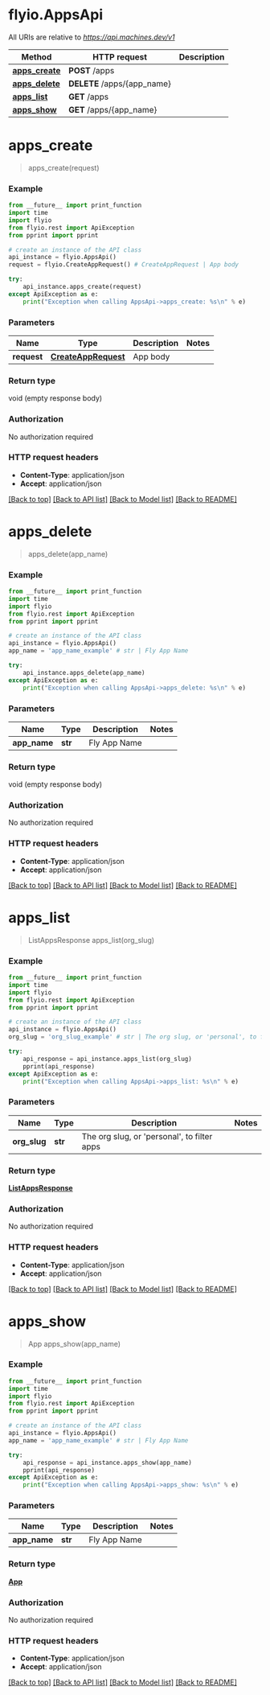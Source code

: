 # flyio.AppsApi

All URIs are relative to *https://api.machines.dev/v1*

Method | HTTP request | Description
------------- | ------------- | -------------
[**apps_create**](AppsApi.md#apps_create) | **POST** /apps | 
[**apps_delete**](AppsApi.md#apps_delete) | **DELETE** /apps/{app_name} | 
[**apps_list**](AppsApi.md#apps_list) | **GET** /apps | 
[**apps_show**](AppsApi.md#apps_show) | **GET** /apps/{app_name} | 


# **apps_create**
> apps_create(request)



### Example
```python
from __future__ import print_function
import time
import flyio
from flyio.rest import ApiException
from pprint import pprint

# create an instance of the API class
api_instance = flyio.AppsApi()
request = flyio.CreateAppRequest() # CreateAppRequest | App body

try:
    api_instance.apps_create(request)
except ApiException as e:
    print("Exception when calling AppsApi->apps_create: %s\n" % e)
```

### Parameters

Name | Type | Description  | Notes
------------- | ------------- | ------------- | -------------
 **request** | [**CreateAppRequest**](CreateAppRequest.md)| App body | 

### Return type

void (empty response body)

### Authorization

No authorization required

### HTTP request headers

 - **Content-Type**: application/json
 - **Accept**: application/json

[[Back to top]](#) [[Back to API list]](../README.md#documentation-for-api-endpoints) [[Back to Model list]](../README.md#documentation-for-models) [[Back to README]](../README.md)

# **apps_delete**
> apps_delete(app_name)



### Example
```python
from __future__ import print_function
import time
import flyio
from flyio.rest import ApiException
from pprint import pprint

# create an instance of the API class
api_instance = flyio.AppsApi()
app_name = 'app_name_example' # str | Fly App Name

try:
    api_instance.apps_delete(app_name)
except ApiException as e:
    print("Exception when calling AppsApi->apps_delete: %s\n" % e)
```

### Parameters

Name | Type | Description  | Notes
------------- | ------------- | ------------- | -------------
 **app_name** | **str**| Fly App Name | 

### Return type

void (empty response body)

### Authorization

No authorization required

### HTTP request headers

 - **Content-Type**: application/json
 - **Accept**: application/json

[[Back to top]](#) [[Back to API list]](../README.md#documentation-for-api-endpoints) [[Back to Model list]](../README.md#documentation-for-models) [[Back to README]](../README.md)

# **apps_list**
> ListAppsResponse apps_list(org_slug)



### Example
```python
from __future__ import print_function
import time
import flyio
from flyio.rest import ApiException
from pprint import pprint

# create an instance of the API class
api_instance = flyio.AppsApi()
org_slug = 'org_slug_example' # str | The org slug, or 'personal', to filter apps

try:
    api_response = api_instance.apps_list(org_slug)
    pprint(api_response)
except ApiException as e:
    print("Exception when calling AppsApi->apps_list: %s\n" % e)
```

### Parameters

Name | Type | Description  | Notes
------------- | ------------- | ------------- | -------------
 **org_slug** | **str**| The org slug, or &#39;personal&#39;, to filter apps | 

### Return type

[**ListAppsResponse**](ListAppsResponse.md)

### Authorization

No authorization required

### HTTP request headers

 - **Content-Type**: application/json
 - **Accept**: application/json

[[Back to top]](#) [[Back to API list]](../README.md#documentation-for-api-endpoints) [[Back to Model list]](../README.md#documentation-for-models) [[Back to README]](../README.md)

# **apps_show**
> App apps_show(app_name)



### Example
```python
from __future__ import print_function
import time
import flyio
from flyio.rest import ApiException
from pprint import pprint

# create an instance of the API class
api_instance = flyio.AppsApi()
app_name = 'app_name_example' # str | Fly App Name

try:
    api_response = api_instance.apps_show(app_name)
    pprint(api_response)
except ApiException as e:
    print("Exception when calling AppsApi->apps_show: %s\n" % e)
```

### Parameters

Name | Type | Description  | Notes
------------- | ------------- | ------------- | -------------
 **app_name** | **str**| Fly App Name | 

### Return type

[**App**](App.md)

### Authorization

No authorization required

### HTTP request headers

 - **Content-Type**: application/json
 - **Accept**: application/json

[[Back to top]](#) [[Back to API list]](../README.md#documentation-for-api-endpoints) [[Back to Model list]](../README.md#documentation-for-models) [[Back to README]](../README.md)

